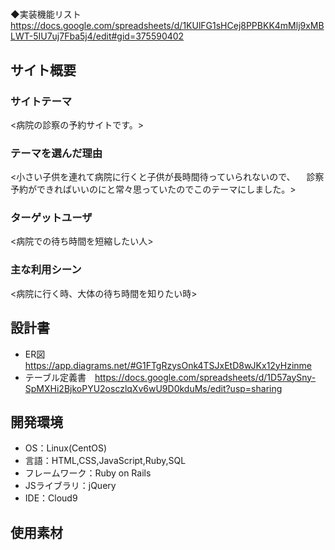 # <reserpital >

◆実装機能リスト　https://docs.google.com/spreadsheets/d/1KUlFG1sHCej8PPBKK4mMlj9xMBLWT-5IU7uj7Fba5j4/edit#gid=375590402

## サイト概要
### サイトテーマ
<病院の診察の予約サイトです。>

### テーマを選んだ理由
<小さい子供を連れて病院に行くと子供が長時間待っていられないので、
　診察予約ができればいいのにと常々思っていたのでこのテーマにしました。>

### ターゲットユーザ
<病院での待ち時間を短縮したい人>

### 主な利用シーン
<病院に行く時、大体の待ち時間を知りたい時>

## 設計書
- ER図　https://app.diagrams.net/#G1FTgRzysOnk4TSJxEtD8wJKx12yHzinme
- テーブル定義書　https://docs.google.com/spreadsheets/d/1D57aySny-SpMXHi2BjkoPYU2osczlqXv6wU9D0kduMs/edit?usp=sharing

## 開発環境
- OS：Linux(CentOS)
- 言語：HTML,CSS,JavaScript,Ruby,SQL
- フレームワーク：Ruby on Rails
- JSライブラリ：jQuery
- IDE：Cloud9

## 使用素材